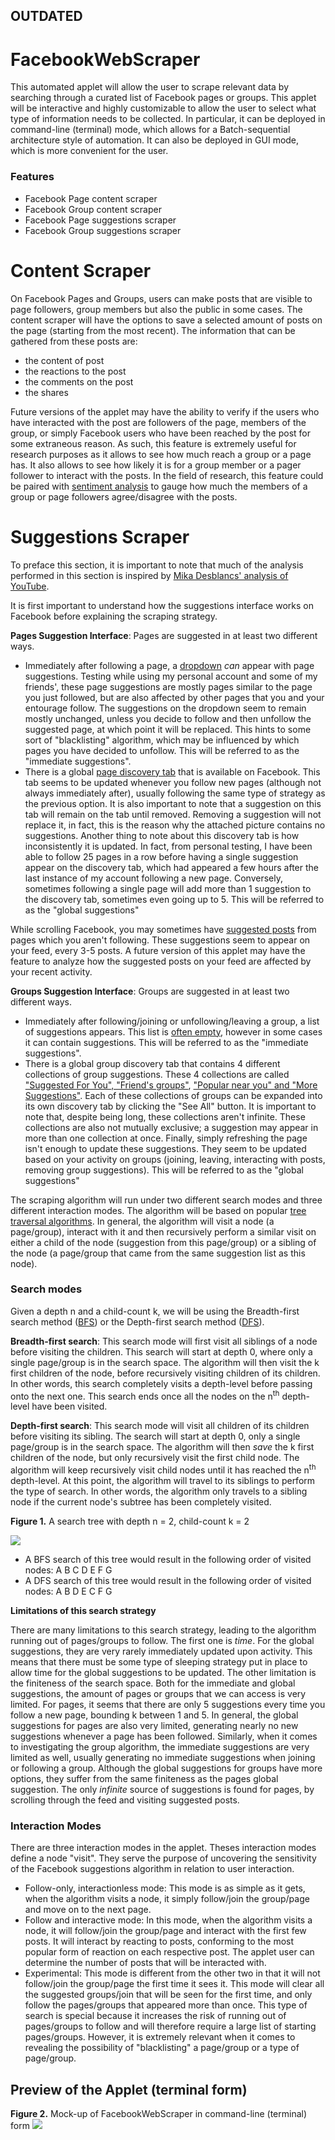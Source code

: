 ## OUTDATED

# FacebookWebScraper
This automated applet will allow the user to scrape relevant data by searching through a curated list of Facebook pages or groups. This applet will be interactive and highly customizable to allow the user to select what type of information needs to be collected. In particular, it can be deployed in command-line (terminal) mode, which allows for a Batch-sequential architecture style of automation. It can also be deployed in GUI mode, which is more convenient for the user.

### Features
- Facebook Page content scraper
- Facebook Group content scraper
- Facebook Page suggestions scraper
- Facebook Group suggestions scraper

# Content Scraper <a name="content"></a>
On Facebook Pages and Groups, users can make posts that are visible to page followers, group members but also the public in some cases. The content scraper will have the options to save a selected amount of posts on the page (starting from the most recent). 
The information that can be gathered from these posts are: 
- the content of post
- the reactions to the post
- the comments on the post
- the shares

Future versions of the applet may have the ability to verify if the users who have interacted with the post are followers of the page, members of the group, or simply Facebook users who have been reached by the post for some extraneous reason. As such, this feature is extremely useful for research purposes as it allows to see how much reach a group or a page has. It also allows to see how likely it is for a group member or a pager follower to interact with the posts. In the field of research, this feature could be paired with [sentiment analysis](https://en.wikipedia.org/wiki/Sentiment_analysis) to gauge how much the members of a group or page followers agree/disagree with the posts.

# Suggestions Scraper
To preface this section, it is important to note that much of the analysis performed in this section is inspired by [Mika Desblancs' analysis of YouTube](https://github.com/mika-jpd/YouTube_Radicalization_Recommendations).

It is first important to understand how the suggestions interface works on Facebook before explaining the scraping strategy.

**Pages Suggestion Interface**: Pages are suggested in at least two different ways.
- Immediately after following a page, a [dropdown](/img/dropdown.png) *can* appear with page suggestions. Testing while using my personal account and some of my friends', these page suggestions are mostly pages similar to the page you just followed, but are also affected by other pages that you and your entourage follow. The suggestions on the dropdown seem to remain mostly unchanged, unless you decide to follow and then unfollow the suggested page, at which point it will be replaced. This hints to some sort of "blacklisting" algorithm, which may be influenced by which pages you have decided to unfollow. This will be referred to as the "immediate suggestions".
- There is a global [page discovery tab](/img/pages_suggestion_tab.png) that is available on Facebook. This tab seems to be updated whenever you follow new pages (although not always immediately after), usually following the same type of strategy as the previous option. It is also important to note that a suggestion on this tab will remain on the tab until removed. Removing a suggestion will not replace it, in fact, this is the reason why the attached picture contains no suggestions. Another thing to note about this discovery tab is how inconsistently it is updated. In fact, from personal testing, I have been able to follow 25 pages in a row before having a single suggestion appear on the discovery tab, which had appeared a few hours after the last instance of my account following a new page. Conversely, sometimes following a single page will add more than 1 suggestion to the discovery tab, sometimes even going up to 5. This will be referred to as the "global suggestions"

While scrolling Facebook, you may sometimes have [suggested posts](/img/suggested_post.png) from pages which you aren't following. These suggestions seem to appear on your feed, every 3-5 posts. A future version of this applet may have the feature to analyze how the suggested posts on your feed are affected by your recent activity. 

**Groups Suggestion Interface**: Groups are suggested in at least two different ways.
- Immediately after following/joining or unfollowing/leaving a group, a list of suggestions appears. This list is [often empty](/img/empty_suggestions.png), however in some cases it can contain suggestions. This will be referred to as the "immediate suggestions".
- There is a global group discovery tab that contains 4 different collections of group suggestions. These 4 collections are called ["Suggested For You", "Friend's groups"](/img/groups_suggestion_tab.png), ["Popular near you" and "More Suggestions"](/img/groups_suggestion_tab_2.png). Each of these collections of groups can be expanded into its own discovery tab by clicking the "See All" button. It is important to note that, despite being long, these collections aren't infinite. These collections are also not mutually exclusive; a suggestion may appear in more than one collection at once. Finally, simply refreshing the page isn't enough to update these suggestions. They seem to be updated based on your activity on groups (joining, leaving, interacting with posts, removing group suggestions). This will be referred to as the "global suggestions"

The scraping algorithm will run under two different search modes and three different interaction modes. The algorithm will be based on popular [tree traversal algorithms](https://en.wikipedia.org/wiki/Tree_traversal). In general, the algorithm will visit a node (a page/group), interact with it and then recursively perform a similar visit on either a child of the node (suggestion from this page/group) or a sibling of the node (a page/group that came from the same suggestion list as this node).
### Search modes
Given a depth n and a child-count k, we will be using the Breadth-first search method ([BFS](https://en.wikipedia.org/wiki/Breadth-first_search)) or the Depth-first search method ([DFS](https://en.wikipedia.org/wiki/Depth-first_search)).

**Breadth-first search**: <a name="BFS">This</a> search mode will first visit all siblings of a node before visiting the children. This search will start at depth 0, where only a single page/group is in the search space. The algorithm will then visit the k first children of the node, before recursively visiting children of its children. In other words, this search completely visits a depth-level before passing onto the next one. This search ends once all the nodes on the n<sup>th</sup> depth-level have been visited.

**Depth-first search**: <a name="DFS">This</a> search mode will visit all children of its children before visiting its sibling. The search will start at depth 0, only a single page/group is in the search space. The algorithm will then *save* the k first children of the node, but only recursively visit the first child node. The algorithm will keep recursively visit child nodes until it has reached the n<sup>th</sup> depth-level. At this point, the algorithm will travel to its siblings to perform the type of search. In other words, the algorithm only travels to a sibling node if the current node's subtree has been completely visited.

**Figure 1.** A search tree with depth n = 2, child-count k = 2

![](/img/tree.png)

- A BFS search of this tree would result in the following order of visited nodes: A B C D E F G
- A DFS search of this tree would result in the following order of visited nodes: A B D E C F G

**Limitations of this search strategy**

There are many limitations to this search strategy, leading to the algorithm running out of pages/groups to follow. The first one is *time*. For the global suggestions, they are very rarely immediately updated upon activity. This means that there must be some type of sleeping strategy put in place to allow time for the global suggestions to be updated. The other limitation is the finiteness of the search space. Both for the immediate and global suggestions, the amount of pages or groups that we can access is very limited. For pages, it seems that there are only 5 suggestions every time you follow a new page, bounding k between 1 and 5. In general, the global suggestions for pages are also very limited, generating nearly no new suggestions whenever a page has been followed. Similarly, when it comes to investigating the group algorithm, the immediate suggestions are very limited as well, usually generating no immediate suggestions when joining or following a group. Although the global suggestions for groups have more options, they suffer from the same finiteness as the pages global suggestion. The only *infinite* source of suggestions is found for pages, by scrolling through the feed and visiting suggested posts.

### Interaction Modes
There are three interaction modes in the applet. Theses interaction modes define a node "visit". They serve the purpose of uncovering the sensitivity of the Facebook suggestions algorithm in relation to user interaction. 

- Follow-only, interactionless mode: This mode is as simple as it gets, when the algorithm visits a node, it simply follow/join the group/page and move on to the next page.
- Follow and interactive mode: In this mode, when the algorithm visits a node, it will follow/join the group/page and interact with the first few posts. It will interact by reacting to posts, conforming to the most popular form of reaction on each respective post. The applet user can determine the number of posts that will be interacted with.
- Experimental: This mode is different from the other two in that it will not follow/join the group/page the first time it sees it. This mode will clear all the suggested groups/join that will be seen for the first time, and only follow the pages/groups that appeared more than once. This type of search is special because it increases the risk of running out of pages/groups to follow and will therefore require a large list of starting pages/groups. However, it is extremely relevant when it comes to revealing the possibility of "blacklisting" a page/group or a type of page/group.  

## Preview of the Applet (terminal form)

**Figure 2.** Mock-up of FacebookWebScraper in command-line (terminal) form
![](/img/cmd_mockup.png)
